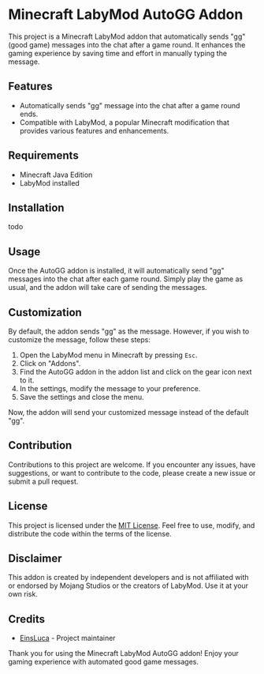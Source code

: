 # Minecraft LabyMod AutoGG Addon

This project is a Minecraft LabyMod addon that automatically sends "gg" (good game) messages into the chat after a game round. It enhances the gaming experience by saving time and effort in manually typing the message.

## Features

- Automatically sends "gg" message into the chat after a game round ends.
- Compatible with LabyMod, a popular Minecraft modification that provides various features and enhancements.

## Requirements

- Minecraft Java Edition
- LabyMod installed

## Installation

todo

## Usage

Once the AutoGG addon is installed, it will automatically send "gg" messages into the chat after each game round. Simply play the game as usual, and the addon will take care of sending the messages.

## Customization

By default, the addon sends "gg" as the message. However, if you wish to customize the message, follow these steps:

1. Open the LabyMod menu in Minecraft by pressing `Esc`.
2. Click on "Addons".
3. Find the AutoGG addon in the addon list and click on the gear icon next to it.
4. In the settings, modify the message to your preference.
5. Save the settings and close the menu.

Now, the addon will send your customized message instead of the default "gg".

## Contribution

Contributions to this project are welcome. If you encounter any issues, have suggestions, or want to contribute to the code, please create a new issue or submit a pull request.

## License

This project is licensed under the [MIT License](LICENSE). Feel free to use, modify, and distribute the code within the terms of the license.

## Disclaimer

This addon is created by independent developers and is not affiliated with or endorsed by Mojang Studios or the creators of LabyMod. Use it at your own risk.

## Credits

- [EinsLuca](https://github.com/EinsLucaaa) - Project maintainer

Thank you for using the Minecraft LabyMod AutoGG addon! Enjoy your gaming experience with automated good game messages.
